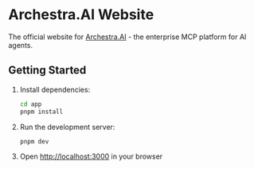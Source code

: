 # Archestra.AI Website

The official website for [Archestra.AI](https://archestra.ai) - the enterprise MCP platform for AI agents.

## Getting Started

1. Install dependencies:

   ```bash
   cd app
   pnpm install
   ```

2. Run the development server:

   ```bash
   pnpm dev
   ```

3. Open [http://localhost:3000](http://localhost:3000) in your browser
